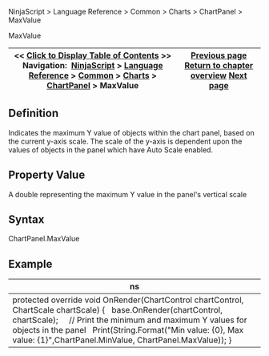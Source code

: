 ﻿
NinjaScript \> Language Reference \> Common \> Charts \> ChartPanel \> MaxValue

MaxValue

| \<\< [Click to Display Table of Contents](maxvalue_chartpanel.md) \>\> **Navigation:**     [NinjaScript](ninjascript.md) \> [Language Reference](language_reference_wip.md) \> [Common](common.md) \> [Charts](chart.md) \> [ChartPanel](chartpanel.md) \> MaxValue | [Previous page](isyaxisdisplayedright_chartpanel.md) [Return to chapter overview](chartpanel.md) [Next page](minvalue_chartpanel.md) |
| --- | --- |
## Definition
Indicates the maximum Y value of objects within the chart panel, based on the current y\-axis scale. The scale of the y\-axis is dependent upon the values of objects in the panel which have Auto Scale enabled.
## 
## Property Value
A double representing the maximum Y value in the panel's vertical scale
 
## Syntax
ChartPanel.MaxValue
## 
## Example

| ns |
| --- |
| protected override void OnRender(ChartControl chartControl, ChartScale chartScale) {    base.OnRender(chartControl, chartScale);      // Print the minimum and maximum Y values for objects in the panel    Print(String.Format("Min value: {0}, Max value: {1}",ChartPanel.MinValue, ChartPanel.MaxValue)); } |
